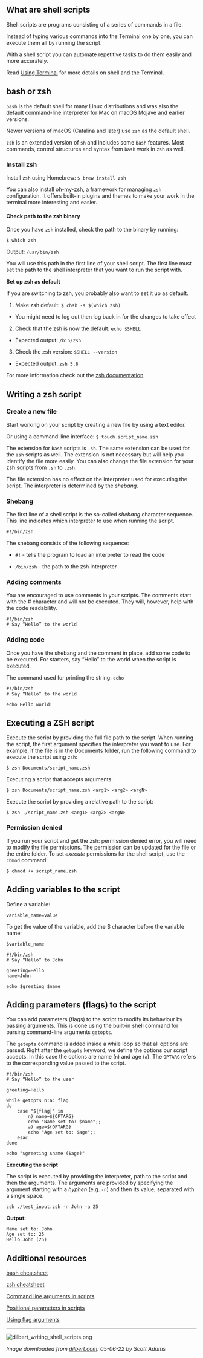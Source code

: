 
## What are shell scripts

Shell scripts are programs consisting of a series of commands in a file. 

Instead of typing various commands into the Terminal one by one, you can execute them all by running the script.

With a shell script you can automate repetitive tasks to do them easily and more accurately.

Read [Using Terminal](https://infinum.com/handbook/qa/tools/using-terminal#shell) for more details on shell and the Terminal.


## bash or zsh

`bash` is the default shell for many Linux distributions and was also the default command-line interpreter for Mac on macOS Mojave and earlier versions.

Newer versions of macOS (Catalina and later) use `zsh` as the default shell.
 
`zsh` is an extended version of `sh` and includes some `bash` features. Most commands, control structures and syntax from `bash` work in `zsh` as well.


### Install zsh

Install `zsh` using Homebrew: `$ brew install zsh`

You can also install [oh-my-zsh](https://ohmyz.sh/), a framework for managing `zsh` configuration. It offers built-in plugins and themes to make your work in the terminal more interesting and easier.


#### Check path to the zsh binary

Once you have `zsh` installed, check the path to the binary by running:

`$ which zsh`

Output: `/usr/bin/zsh`

You will use this path in the first line of your shell script. The first line must set the path to the shell interpreter that you want to run the script with.

**Set up zsh as default**

If you are switching to zsh, you probably also want to set it up as default.

1. Make zsh default: `$ chsh -s $(which zsh)` 
- You might need to log out then log back in for the changes to take effect

2. Check that the zsh is now the default: `echo $SHELL`
- Expected output: `/bin/zsh`

3. Check the zsh version: `$SHELL --version`
- Expected output: `zsh 5.8`

For more information check out the [zsh documentation](https://github.com/ohmyzsh/ohmyzsh/wiki/Installing-ZSH#install-and-set-up-zsh-as-default).


## Writing a zsh script

### Create a new file

Start working on your script by creating a new file by using a text editor.

Or using a command-line interface: `$ touch script_name.zsh`

The extension for `bash` scripts is `.sh`. The same extension can be used for the `zsh` scripts as well. The extension is not necessary but will help you identify the file more easily. You can also change the file extension for your zsh scripts from `.sh` to `.zsh`.

The file extension has no effect on the interpreter used for executing the script. The interpreter is determined by the _shebang_.


### Shebang

The first line of a shell script is the so-called _shebang_ character sequence. This line indicates which interpreter to use when running the script.

`#!/bin/zsh`

The shebang consists of the following sequence:

- `#!` - tells the program to load an interpreter to read the code

- `/bin/zsh` - the path to the zsh interpreter


### Adding comments

You are encouraged to use comments in your scripts. The comments start with the # character and will not be executed. They will, however, help with the code readability.

    #!/bin/zsh
    # Say “Hello” to the world


### Adding code

Once you have the shebang and the comment in place, add some code to be executed.
For starters, say “Hello” to the world when the script is executed. 

The command used for printing the string: `echo`

    #!/bin/zsh
    # Say “Hello” to the world
    
    echo Hello world!


## Executing a ZSH script

Execute the script by providing the full file path to the script. 
When running the script, the first argument specifies the interpreter you want to use.
For example, if the file is in the Documents folder, run the following command to execute the script using `zsh`:

`$ zsh Documents/script_name.zsh`

Executing a script that accepts arguments:

`$ zsh Documents/script_name.zsh <arg1> <arg2> <argN>`

Execute the script by providing a relative path to the script:

`$ zsh ./script_name.zsh <arg1> <arg2> <argN>`


### Permission denied 

If you run your script and get the zsh: permission denied error, you will need to modify the file permissions. The permission can be updated for the file or the entire folder.
To set _execute_ permissions for the shell script, use the `chmod` command:

`$ chmod +x script_name.zsh`


## Adding variables to the script 

Define a variable:

`variable_name=value`

To get the value of the variable, add the $ character before the variable name:

`$variable_name`

    #!/bin/zsh
    # Say “Hello” to John
    
    greeting=Hello
    name=John
    
    echo $greeting $name


## Adding parameters (flags) to the script 

You can add parameters (flags) to the script to modify its behaviour by passing arguments.
This is done using the built-in shell command for parsing command-line arguments `getopts`.

The `getopts` command is added inside a while loop so that all options are parsed. 
Right after the `getopts` keyword, we define the options our script accepts. In this case the options are name (`n`) and age (`a`).
The `OPTARG` refers to the corresponding value passed to the script.

    #!/bin/zsh
    # Say “Hello” to the user
    
    greeting=Hello
    
    while getopts n:a: flag
    do
        case "${flag}" in
            n) name=${OPTARG}
            echo "Name set to: $name";;
            a) age=${OPTARG}
            echo "Age set to: $age";;
        esac
    done
    
    echo "$greeting $name ($age)"

**Executing the script**

The script is executed by providing the interpreter, path to the script and then the arguments.
The arguments are provided by specifying the argument starting with a _hyphen_ (e.g. `-n`) and then its value, separated with a single space.

`zsh ./test_input.zsh -n John -a 25`


**Output:**

    Name set to: John
    Age set to: 25
    Hello John (25)

## Additional resources

[bash cheatsheet](https://devhints.io/bash)

[zsh cheatsheet](https://devhints.io/zsh)

[Command line arguments in scripts](https://www.baeldung.com/linux/use-command-line-arguments-in-bash-script)

[Positional parameters in scripts](https://linuxcommand.org/lc3_wss0120.php)

[Using flag arguments](https://linuxconfig.org/bash-script-flags-usage-with-arguments-examples)


---

![dilbert_writing_shell_scripts.png](/img/dilbert_writing_shell_scripts.png)

*Image downloaded from [dilbert.com](https://dilbert.com/strip/2022-06-05): 05-06-22 by Scott Adams*

